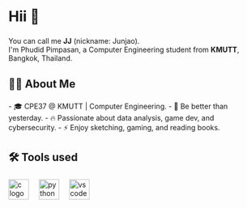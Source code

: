 <h1 align="left">Hii 👋</h1>

###

<p align="left">
  You can call me <strong>JJ</strong> (nickname: Junjao).<br>
  I'm Phudid Pimpasan, a Computer Engineering student from <strong>KMUTT</strong>, Bangkok, Thailand.
</p>

###

<h2 align="left">🧑‍💻 About Me</h2>

###

<p align="left">
- 🎓 CPE37 @ KMUTT | Computer Engineering.
- 🎯 Be better than yesterday.
- 🔥 Passionate about data analysis, game dev, and cybersecurity.
- ⚡ Enjoy sketching, gaming, and reading books.
</p>

###

<h2 align="left">🛠️ Tools used</h2>

###

<div align="left">
  <img src="https://cdn.jsdelivr.net/gh/devicons/devicon/icons/c/c-original.svg" height="40" alt="c logo" />
  <img width="12" />
  <img src="https://cdn.jsdelivr.net/gh/devicons/devicon/icons/python/python-original.svg" height="40" alt="python logo" />
  <img width="12" />
  <img src="https://cdn.jsdelivr.net/gh/devicons/devicon/icons/vscode/vscode-original.svg" height="40" alt="vscode logo" />
  <img width="12" />
</div>

###
